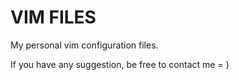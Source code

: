 VIM FILES
==========

My personal vim configuration files.

If you have any suggestion, be free to contact me = )
